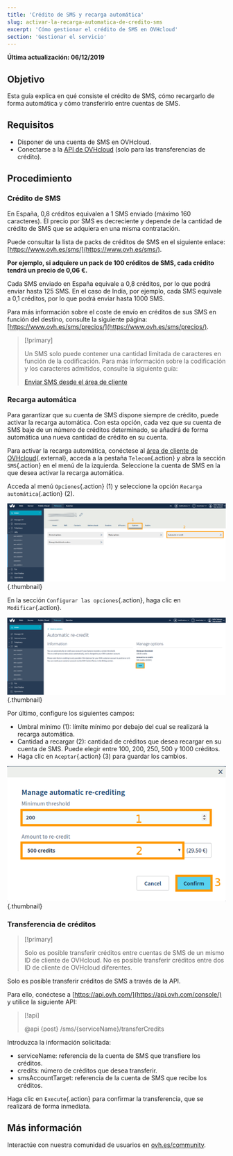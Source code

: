 ```yaml
---
title: 'Crédito de SMS y recarga automática'
slug: activar-la-recarga-automatica-de-credito-sms
excerpt: 'Cómo gestionar el crédito de SMS en OVHcloud'
section: 'Gestionar el servicio'
---
```


**Última actualización: 06/12/2019**

## Objetivo

Esta guía explica en qué consiste el crédito de SMS, cómo recargarlo de forma automática y cómo transferirlo entre cuentas de SMS.

## Requisitos

* Disponer de una cuenta de SMS en OVHcloud.
* Conectarse a la [API de OVHcloud](https://api.ovh.com/console/) (solo para las transferencias de crédito).

## Procedimiento

### **Crédito de SMS**

En España, 0,8 créditos equivalen a 1 SMS enviado (máximo 160 caracteres). El precio por SMS es decreciente y depende de la cantidad de crédito de SMS que se adquiera en una misma contratación. 

Puede consultar la lista de packs de créditos de SMS en el siguiente enlace: [https://www.ovh.es/sms/](https://www.ovh.es/sms/).

**Por ejemplo, si adquiere un pack de 100 créditos de SMS, cada crédito tendrá un precio de 0,06 €.**

Cada SMS enviado en España equivale a 0,8 créditos, por lo que podrá enviar hasta 125 SMS.
En el caso de India, por ejemplo, cada SMS equivale a 0,1 créditos, por lo que podrá enviar hasta 1000 SMS.

Para más información sobre el coste de envío en créditos de sus SMS en función del destino, consulte la siguiente página: [https://www.ovh.es/sms/precios/](https://www.ovh.es/sms/precios/).

> [!primary]
>
> Un SMS solo puede contener una cantidad limitada de caracteres en función de la codificación. Para más información sobre la codificación y los caracteres admitidos, consulte la siguiente guía:
> 
> [Enviar SMS desde el área de cliente](https://docs.ovh.com/es/sms/enviar-sms-desde-el-area-de-cliente/)
>

### **Recarga automática**

Para garantizar que su cuenta de SMS dispone siempre de crédito, puede activar la recarga automática. Con esta opción, cada vez que su cuenta de SMS baje de un número de créditos determinado, se añadirá de forma automática una nueva cantidad de crédito en su cuenta.

Para activar la recarga automática, conéctese al [área de cliente de OVHcloud](https://www.ovh.com/auth/?action=gotomanager){.external}, acceda a la pestaña `Telecom`{.action} y abra la sección `SMS`{.action} en el menú de la izquierda. Seleccione la cuenta de SMS en la que desea activar la recarga automática.

Acceda al menú `Opciones`{.action} (1) y seleccione la opción `Recarga automática`{.action} (2).

![Crédito de SMS](images/smscredit1.png){.thumbnail}

En la sección `Configurar las opciones`{.action}, haga clic en `Modificar`{.action}.

![Crédito de SMS](images/smscredit2.png){.thumbnail}

Por último, configure los siguientes campos:

* Umbral mínimo (1): límite mínimo por debajo del cual se realizará la recarga automática.
* Cantidad a recargar (2): cantidad de créditos que desea recargar en su cuenta de SMS. Puede elegir entre 100, 200, 250, 500 y 1000 créditos.
* Haga clic en `Aceptar`{.action} (3) para guardar los cambios.

![Crédito de SMS](images/smscredit3.png){.thumbnail}

### **Transferencia de créditos**

> [!primary]
>
> Solo es posible transferir créditos entre cuentas de SMS de un mismo ID de cliente de OVHcloud. No es posible transferir créditos entre dos ID de cliente de OVHcloud diferentes.
>

Solo es posible transferir créditos de SMS a través de la API.

Para ello, conéctese a [https://api.ovh.com/](https://api.ovh.com/console/)  y utilice la siguiente API:

> [!api]
>
> @api {post} /sms/{serviceName}/transferCredits
>

Introduzca la información solicitada:

* serviceName: referencia de la cuenta de SMS que transfiere los créditos.
* credits: número de créditos que desea transferir.
* smsAccountTarget: referencia de la cuenta de SMS que recibe los créditos.

Haga clic en `Execute`{.action} para confirmar la transferencia, que se realizará de forma inmediata.

## Más información

Interactúe con nuestra comunidad de usuarios en [ovh.es/community](https://www.ovh.es/community/).
